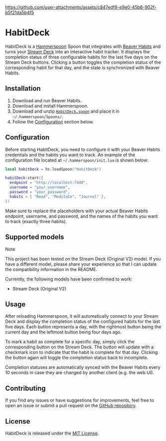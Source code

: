<https://github.com/user-attachments/assets/c847edf9-e9e0-45b6-902f-b5f21da5b4f5>

# HabitDeck

HabitDeck is a [Hammerspoon](https://www.hammerspoon.org/) Spoon that integrates with [Beaver Habits](https://github.com/daya0576/beaverhabits) and turns your [Stream Deck](https://www.elgato.com/ww/en/p/stream-deck-mk2-black) into an interactive habit tracker. It displays the completion status of three configurable habits for the last five days on the Stream Deck buttons. Clicking a button toggles the completion status of the corresponding habit for that day, and the state is synchronized with Beaver Habits.

## Installation

1. Download and run Beaver Habits.
2. Download and install Hammerspoon.
3. Download and unzip [`HabitDeck.spoon`](https://github.com/nov1n/HabitDeck/raw/refs/heads/main/Spoons/HabitDeck.spoon.zip) and place it in `~/.hammerspoon/Spoons/`.
4. Follow the [Configuration](#configuration) section below.

## Configuration

Before starting HabitDeck, you need to configure it with your Beaver Habits credentials and the habits you want to track. An example of the configuration file located at `~/.hammerspoon/init.lua` is shown below:

```lua
local habitDeck = hs.loadSpoon("HabitDeck")

habitDeck:start({
  endpoint = "http://localhost:7440",
  username = "your_username",
  password = "your_password",
  habits = { "Read", "Meditate", "Journal" },
})
```

Make sure to replace the placeholders with your actual Beaver Habits endpoint, username, and password, and the names of the habits you want to track (exactly three habits).

## Supported models

> [!NOTE]
> This project has been tested on the Stream Deck (Original V2) model. If you have a different model, please share your experience so that I can update the compatibility information in the README.

Currently, the following models have been confirmed to work:

- Stream Deck (Original V2)

## Usage

After reloading Hammerspoon, it will automatically connect to your Stream Deck and display the completion status of the configured habits for the last five days. Each button represents a day, with the rightmost button being the current day and the leftmost button being four days ago.

To mark a habit as complete for a specific day, simply click the corresponding button on the Stream Deck. The button will update with a checkmark icon to indicate that the habit is complete for that day. Clicking the button again will toggle the completion status back to incomplete.

Completion statuses are automatically synced with the Beaver Habits every 10 seconds in case they are changed by another client (e.g. the web UI).

## Contributing

If you find any issues or have suggestions for improvements, feel free to open an issue or submit a pull request on the [GitHub repository](https://github.com/nov1n/HabitDeck/issues).

## License

HabitDeck is released under the [MIT License](https://opensource.org/licenses/MIT).
